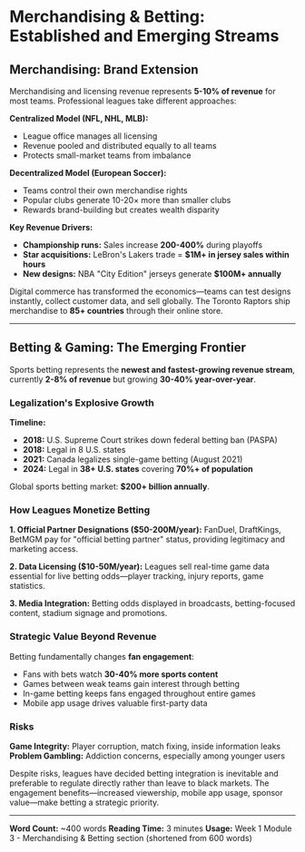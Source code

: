 # Merchandising & Betting: Established and Emerging Streams

## Merchandising: Brand Extension

Merchandising and licensing revenue represents **5-10% of revenue** for most teams. Professional leagues take different approaches:

**Centralized Model (NFL, NHL, MLB):**
- League office manages all licensing
- Revenue pooled and distributed equally to all teams
- Protects small-market teams from imbalance

**Decentralized Model (European Soccer):**
- Teams control their own merchandise rights
- Popular clubs generate 10-20× more than smaller clubs
- Rewards brand-building but creates wealth disparity

**Key Revenue Drivers:**
- **Championship runs:** Sales increase **200-400%** during playoffs
- **Star acquisitions:** LeBron's Lakers trade = **$1M+ in jersey sales within hours**
- **New designs:** NBA "City Edition" jerseys generate **$100M+ annually**

Digital commerce has transformed the economics—teams can test designs instantly, collect customer data, and sell globally. The Toronto Raptors ship merchandise to **85+ countries** through their online store.

---

## Betting & Gaming: The Emerging Frontier

Sports betting represents the **newest and fastest-growing revenue stream**, currently **2-8% of revenue** but growing **30-40% year-over-year**.

### Legalization's Explosive Growth

**Timeline:**
- **2018:** U.S. Supreme Court strikes down federal betting ban (PASPA)
- **2018:** Legal in 8 U.S. states
- **2021:** Canada legalizes single-game betting (August 2021)
- **2024:** Legal in **38+ U.S. states** covering **70%+ of population**

Global sports betting market: **$200+ billion annually**.

### How Leagues Monetize Betting

**1. Official Partner Designations ($50-200M/year):**
FanDuel, DraftKings, BetMGM pay for "official betting partner" status, providing legitimacy and marketing access.

**2. Data Licensing ($10-50M/year):**
Leagues sell real-time game data essential for live betting odds—player tracking, injury reports, game statistics.

**3. Media Integration:**
Betting odds displayed in broadcasts, betting-focused content, stadium signage and promotions.

### Strategic Value Beyond Revenue

Betting fundamentally changes **fan engagement**:
- Fans with bets watch **30-40% more sports content**
- Games between weak teams gain interest through betting
- In-game betting keeps fans engaged throughout entire games
- Mobile app usage drives valuable first-party data

### Risks

**Game Integrity:** Player corruption, match fixing, inside information leaks
**Problem Gambling:** Addiction concerns, especially among younger users

Despite risks, leagues have decided betting integration is inevitable and preferable to regulate directly rather than leave to black markets. The engagement benefits—increased viewership, mobile app usage, sponsor value—make betting a strategic priority.

---

**Word Count:** ~400 words
**Reading Time:** 3 minutes
**Usage:** Week 1 Module 3 - Merchandising & Betting section (shortened from 600 words)
